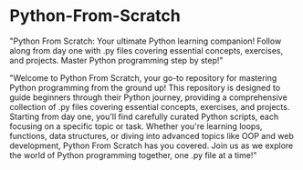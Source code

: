 # Python-From-Scratch
"Python From Scratch: Your ultimate Python learning companion! Follow along from day one with .py files covering essential concepts, exercises, and projects. Master Python programming step by step!"

"Welcome to Python From Scratch, your go-to repository for mastering Python programming from the ground up! This repository is designed to guide beginners through their Python journey, providing a comprehensive collection of .py files covering essential concepts, exercises, and projects. Starting from day one, you'll find carefully curated Python scripts, each focusing on a specific topic or task. Whether you're learning loops, functions, data structures, or diving into advanced topics like OOP and web development, Python From Scratch has you covered. Join us as we explore the world of Python programming together, one .py file at a time!"
